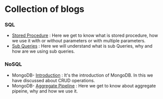 # Collection of blogs 
### SQL
- [Stored Procedure](https://dev.to/sharan_710/sql-stored-procedure-4n2m) : Here we get to know what is stored procedure, how we use it with or without parameters or with multiple parameters. 
- [Sub Queries](https://dev.to/sharan_710/sql-sub-queries-3epc) : Here we will understand what is sub Queries, why and how are we using sub queries.

### NoSQL
- MongoDB- [Introduction](https://dev.to/sharan_710/hey-mongo-14h6) : It's the introduction of MongoDB. In this we have discussed about CRUD operations.
- MongoDB- [Aggregate Pipeline](https://dev.to/sharan_710/mongodb-aggregate-pipeline-200a) : Here we get to know about aggregate pipeine, why and how we use it.
